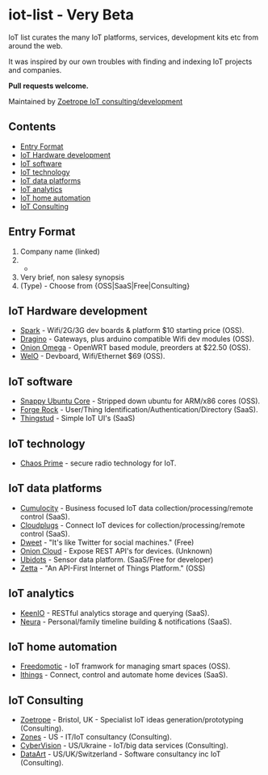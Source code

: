 # iot-list - Very Beta
IoT list curates the many IoT platforms, services, development kits etc from around the web.

It was inspired by our own troubles with finding and indexing IoT projects and companies. 

**Pull requests welcome.**

Maintained by [Zoetrope IoT consulting/development](https://zoetrope.io)

## Contents
<!-- Generate with `doctoc README.md --github --title " "` -->
<!-- START doctoc generated TOC please keep comment here to allow auto update -->
<!-- DON'T EDIT THIS SECTION, INSTEAD RE-RUN doctoc TO UPDATE -->
 

- [Entry Format](#entry-format)
- [IoT Hardware development](#iot-hardware-development)
- [IoT software](#iot-software)
- [IoT technology](#iot-technology)
- [IoT data platforms](#iot-data-platforms)
- [IoT analytics](#iot-analytics)
- [IoT home automation](#iot-home-automation)
- [IoT Consulting](#iot-consulting)

<!-- END doctoc generated TOC please keep comment here to allow auto update -->

## Entry Format

1. Company name (linked)
2. -
3. Very brief, non salesy synopsis
4. (Type) - Choose from {OSS|SaaS|Free|Consulting}

## IoT Hardware development

* [Spark](http://spark.io) - Wifi/2G/3G dev boards & platform $10 starting price (OSS).
* [Dragino](http://www.dragino.com/) - Gateways, plus arduino compatible Wifi dev modules (OSS).
* [Onion Omega](https://onion.io/omega) - OpenWRT based module, preorders at $22.50 (OSS).
* [WeIO](http://we-io.net/hardware/) - Devboard, Wifi/Ethernet $69 (OSS).

## IoT software

* [Snappy Ubuntu Core](http://www.ubuntu.com/things) - Stripped down ubuntu for ARM/x86 cores (OSS).
* [Forge Rock](http://www.forgerock.com/) - User/Thing Identification/Authentication/Directory (SaaS).
* [Thingstud](http://www.thingstud.io/) - Simple IoT UI's (SaaS)

## IoT technology
* [Chaos Prime](http://www.chaosprime.com/) - secure radio technology for IoT.

## IoT data platforms

* [Cumulocity](http://www.cumulocity.com/) - Business focused IoT data collection/processing/remote control (SaaS).
* [Cloudplugs](http://cloudplugs.com/features/) - Connect IoT devices for collection/processing/remote control (SaaS).
* [Dweet](http://dweet.io/) - "It's like Twitter for social machines." (Free)
* [Onion Cloud](https://onion.io/cloud) - Expose REST API's for devices. (Unknown)
* [Ubidots](http://ubidots.com./) - Sensor data platform. (SaaS/Free for developer)
* [Zetta](http://www.zettajs.org/) - "An API-First Internet of Things Platform." (OSS)

## IoT analytics

* [KeenIO](https://keen.io/) - RESTful analytics storage and querying (SaaS).
* [Neura](http://www.theneura.com/) - Personal/family timeline building & notifications (SaaS).

## IoT home automation

* [Freedomotic](http://freedomotic.com/) - IoT framwork for managing smart spaces (OSS).
* [lthings](http://www.lhings.com/) - Connect, control and automate home devices (SaaS).

## IoT Consulting

* [Zoetrope](https://zoetrope.io) - Bristol, UK - Specialist IoT ideas generation/prototyping (Consulting).
* [Zones](http://www.zones.com/) - US - IT/IoT consultancy (Consulting).
* [CyberVision](http://www.cybervisiontech.com/) - US/Ukraine - IoT/big data services (Consulting).
* [DataArt](http://www.dataart.com/) - US/UK/Switzerland - Software consultancy inc IoT (Consulting).
